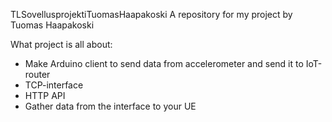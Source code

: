  TLSovellusprojektiTuomasHaapakoski
A repository for my project by Tuomas Haapakoski

What project is all about:
- Make Arduino client to send data from accelerometer and send it to IoT-router
- TCP-interface 
- HTTP API
- Gather data from the interface to your UE

